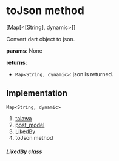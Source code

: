 
<div>

# toJson method

</div>


[[Map](https://api.flutter.dev/flutter/dart-core/Map-class.html)[\<[[String](https://api.flutter.dev/flutter/dart-core/String-class.html)],
dynamic\>]]




Convert dart object to json.

**params**: None

**returns**:

-   `Map<String, dynamic>`: json is returned.



## Implementation

``` language-dart
Map<String, dynamic>  
```







1.  [talawa](../../index.md)
2.  [post_model](../../models_post_post_model/)
3.  [LikedBy](../../models_post_post_model/LikedBy-class.md)
4.  toJson method

##### LikedBy class







